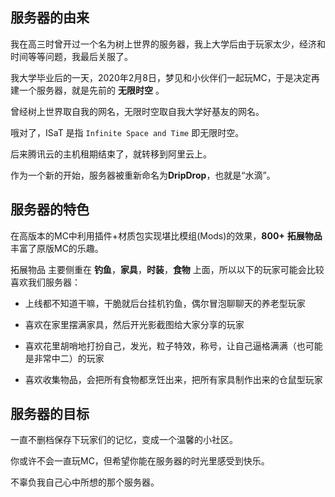 ## 服务器的由来

我在高三时曾开过一个名为树上世界的服务器，我上大学后由于玩家太少，经济和时间等等问题，我最后关服了。

我大学毕业后的一天，2020年2月8日，梦见和小伙伴们一起玩MC，于是决定再建一个服务器，就是先前的 **无限时空** 。

曾经树上世界取自我的网名，无限时空取自我大学好基友的网名。

哦对了，ISaT 是指 `Infinite Space and Time` 即无限时空。

后来腾讯云的主机租期结束了，就转移到阿里云上。

作为一个新的开始，服务器被重新命名为**DripDrop**，也就是“水滴”。

## 服务器的特色

在高版本的MC中利用插件+材质包实现堪比模组(Mods)的效果，**800+**  **拓展物品** 丰富了原版MC的乐趣。

拓展物品 主要侧重在 **钓鱼**，**家具**，**时装**，**食物** 上面，所以以下的玩家可能会比较喜欢我们服务器：

+ 上线都不知道干嘛，干脆就后台挂机钓鱼，偶尔冒泡聊聊天的养老型玩家

+ 喜欢在家里摆满家具，然后开光影截图给大家分享的玩家

+ 喜欢花里胡哨地打扮自己，发光，粒子特效，称号，让自己逼格满满（也可能是非常中二）的玩家

+ 喜欢收集物品，会把所有食物都烹饪出来，把所有家具制作出来的仓鼠型玩家

## 服务器的目标

一直不删档保存下玩家们的记忆，变成一个温馨的小社区。

你或许不会一直玩MC，但希望你能在服务器的时光里感受到快乐。

不辜负我自己心中所想的那个服务器。